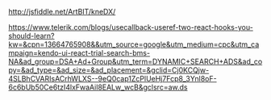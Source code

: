 http://jsfiddle.net/ArtBIT/kneDX/


https://www.telerik.com/blogs/usecallback-useref-two-react-hooks-you-should-learn?kw=&cpn=13664765908&&utm_source=google&utm_medium=cpc&utm_campaign=kendo-ui-react-trial-search-bms-NA&ad_group=DSA+Ad+Group&utm_term=DYNAMIC+SEARCH+ADS&ad_copy=&ad_type=&ad_size=&ad_placement=&gclid=Cj0KCQjw-4SLBhCVARIsACrhWLXS--9eQ0cap1ZcPlUeHj7Fcp8_3Ynl8oF-6c6bUb50Ce6tzI4lxFwaAil8EALw_wcB&gclsrc=aw.ds




